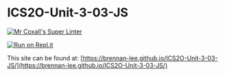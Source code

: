 # ICS2O-Unit-3-03-JS

[![Mr Coxall's Super Linter](https://github.com/brennan-lee/ICS2O-Unit-3-03-JS/workflows/Mr%20Coxall's%20Super%20Linter/badge.svg)](https://github.com/brennan-lee/ICS2O-Unit-3-03-JS/actions)

[![Run on Repl.it](https://repl.it/badge/github/brennan-lee/ICS2O-Unit-3-03-JS)](https://repl.it/github/brennan-lee/ICS2O-Unit-3-03-JS)

This site can be found at: [https://brennan-lee.github.io/ICS2O-Unit-3-03-JS/](https://brennan-lee.github.io/ICS2O-Unit-3-03-JS/)
